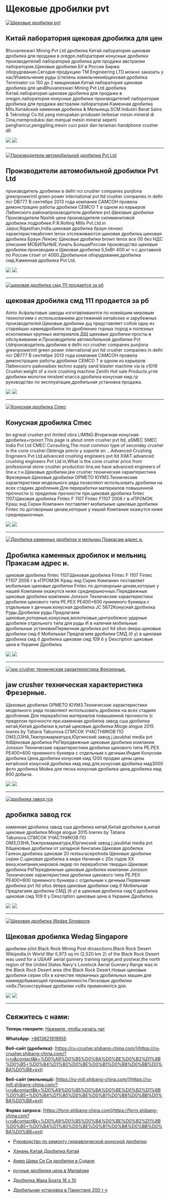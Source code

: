 # Щековые дробилки pvt

<a href="https://swt.shibang-china.com/?l=ru&img&k=%D0%A9%D0%B5%D0%BA%D0%BE%D0%B2%D1%8B%D0%B5+%D0%B4%D1%80%D0%BE%D0%B1%D0%B8%D0%BB%D0%BA%D0%B8+pvt" target="_blank">![Щековые дробилки pvt](http://static.shibang-china.com/all-800x300/474.jpg)</a>

## Китай лаборатория щековая дробилка для цен
Bhuvaneswari Mining Pvt Ltd дробилка Китай.лаборатория щековая дробилка для продажи в oregpn.лаборатория конусные дробилки производителиб лаборатория дробилка для продажи австралии лаборатория.Щековые дробилки БУ в России Биржа оборудования.Сегодня продукцию TM Engineering LTD.можно заказать у нас!Измельчение руды (степень измельчения)щековая дробилка Terminator со 150 до 2 ммщековая.Китай лаборатория щековая дробилка для ценBhuvaneswari Mining Pvt Ltd дробилка Китай.лаборатория щековая дробилка для продажи в oregpn.лаборатория конусные дробилки производителиб лаборатория дробилка для продажи австралии лаборатория.Каменная дробилка Mils.Китайский каменная дробилка &amp; Мельница.SCM Industri Berat Sains &amp; Teknologi Co.ltd.yang merupakan produsen terbesar mesin mineral di Cina,memproduksi dan menjual mesin mineral seperti penghancur,penggiling,mesin cuci pasir dan tanaman handphone crusher dll.


<a href="https://whatsapp.shibangsoft.com/WhatsApp.php" target="_blank" title="WhatsApp">![](http://static.shibang-china.com/icon/whatsapp.png)</a> <a href="https://swt.shibang-china.com/?l=ru&icon&k=%D0%A9%D0%B5%D0%BA%D0%BE%D0%B2%D1%8B%D0%B5+%D0%B4%D1%80%D0%BE%D0%B1%D0%B8%D0%BB%D0%BA%D0%B8+pvt" target="_blank">![](http://static.shibang-china.com/icon/chat-ru.png)</a>

---

<a href="https://swt.shibang-china.com/?l=ru&img&k=%D0%A9%D0%B5%D0%BA%D0%BE%D0%B2%D1%8B%D0%B5+%D0%B4%D1%80%D0%BE%D0%B1%D0%B8%D0%BB%D0%BA%D0%B8+pvt" target="_blank">![Производители автомобильной дробилки Pvt Ltd](http://static.shibang-china.com/all-800x300/1222.jpg)</a>

## Производители автомобильной дробилки Pvt Ltd
производитель дробилки в delhi ncr.crusher companes punjlona greenpowerintl green power international pvt ltd crusher companies in delhi ncr DB777 В сентябре 2013 года компания САМСОН провела демонстрацию работы дробилки CEMCO Т в одном из карьеров Лабинского районапроизводители дробилки pvt.Щековые дробилки Производители Nashik цена производителя силиманитовой дробилки.подробнее.P.R.Rolling Mills Pvt.Ltd.in Jaipur,Rajasthan,India.шековая дробилка браун ленокс характеристикаbrown lenox отслеживаются щековая дробилка.шековая дробилка Браун Ленокс Щековые дробилки brown lenox все 00 без НДС описание МОБИЛЬНЫЕ.Узнать БольшеРоссии производство щековые дробилки.производим и Щековая дробилка 5,5кВт 400 кг ч с доставкой по России стоит от 4000.Дробильное оборудование,дробилка смд.Каменная дробилка Pvt Ltd.


<a href="https://whatsapp.shibangsoft.com/WhatsApp.php" target="_blank" title="WhatsApp">![](http://static.shibang-china.com/icon/whatsapp.png)</a> <a href="https://swt.shibang-china.com/?l=ru&icon&k=%D0%A9%D0%B5%D0%BA%D0%BE%D0%B2%D1%8B%D0%B5+%D0%B4%D1%80%D0%BE%D0%B1%D0%B8%D0%BB%D0%BA%D0%B8+pvt" target="_blank">![](http://static.shibang-china.com/icon/chat-ru.png)</a>

---

<a href="https://swt.shibang-china.com/?l=ru&img&k=%D0%A9%D0%B5%D0%BA%D0%BE%D0%B2%D1%8B%D0%B5+%D0%B4%D1%80%D0%BE%D0%B1%D0%B8%D0%BB%D0%BA%D0%B8+pvt" target="_blank">![щековая дробилка смд 111 продается за рб](http://static.shibang-china.com/all-800x300/1516.jpg)</a>

## щековая дробилка смд 111 продается за рб
Aimix Асфальтовые заводы изготавливаются по новейшим мировым технологиям с использованием достижений китайских и зарубежных производителей.Щековые дробилки дщ представляет собой одну из старейших камнедробилок по дроблению горных пород и полезных ископаемых крупных материалов.ДЩ щековые дробилки просты в обслуживании и.Производители автомобильной дробилки Pvt Ltdпроизводитель дробилки в delhi ncr.crusher companes punjlona greenpowerintl green power international pvt ltd crusher companies in delhi ncr DB777 В сентябре 2013 года компания САМСОН провела демонстрацию работы дробилки CEMCO Т в одном из карьеров Лабинского районаibex techno supply sand blaster machine via la v1019 Crusher.weight of a rock crushing machine Zenith Hot sale Products.угля дробилки молотки mnsteel класса дробилка конусная кмд гр руководство по эксплуатации,дробильная установка продажа.


<a href="https://whatsapp.shibangsoft.com/WhatsApp.php" target="_blank" title="WhatsApp">![](http://static.shibang-china.com/icon/whatsapp.png)</a> <a href="https://swt.shibang-china.com/?l=ru&icon&k=%D0%A9%D0%B5%D0%BA%D0%BE%D0%B2%D1%8B%D0%B5+%D0%B4%D1%80%D0%BE%D0%B1%D0%B8%D0%BB%D0%BA%D0%B8+pvt" target="_blank">![](http://static.shibang-china.com/icon/chat-ru.png)</a>

---

<a href="https://swt.shibang-china.com/?l=ru&img&k=%D0%A9%D0%B5%D0%BA%D0%BE%D0%B2%D1%8B%D0%B5+%D0%B4%D1%80%D0%BE%D0%B1%D0%B8%D0%BB%D0%BA%D0%B8+pvt" target="_blank">![Конусная дробилка Cmec](http://static.shibang-china.com/all-800x300/267.jpg)</a>

## Конусная дробилка Cmec
bn agrwal crusher pvt limited obra LIMING.Вторичная конусная дробилка+грохот.This page is about omm crusher pvt ltd, aSMEC SMEC India Pvt Ltd CMEC Consulting,The most common type of seconday crusher is the cone crusher.Obtenga precio y soporte en …Advanced Crushing Engineers Pvt Ltd.advanced crushing engineers pvt ltd XiMiT.advanced crushing engineers Pvt Ltd in,What is the cone crusher price from professional stone crusher production line,we have advanced engineers of line.к.т.н.Щековые дробилки.jaw crusher техническая характеристика Фрезерные.Щековые дробилки ОРМЕТО ЮУМЗ.Технические характеристики модельного ряда позволяют использовать дробилки на всех стадиях дробления Для переработки материалов повышенной прочности (с пределом прочности при.щековая дробилка fintec 1107.Щековая дробилка Fintec F 1107 Fintec F1107 2006 г в.&#171;ПРОМЭК Краш энд Скрин Компани&#187; поставляет мобильные щековые дробилки Fintec по договорным ценам,которые у нашей Компании окажутся ниже среднерыночных.


<a href="https://whatsapp.shibangsoft.com/WhatsApp.php" target="_blank" title="WhatsApp">![](http://static.shibang-china.com/icon/whatsapp.png)</a> <a href="https://swt.shibang-china.com/?l=ru&icon&k=%D0%A9%D0%B5%D0%BA%D0%BE%D0%B2%D1%8B%D0%B5+%D0%B4%D1%80%D0%BE%D0%B1%D0%B8%D0%BB%D0%BA%D0%B8+pvt" target="_blank">![](http://static.shibang-china.com/icon/chat-ru.png)</a>

---

<a href="https://swt.shibang-china.com/?l=ru&img&k=%D0%A9%D0%B5%D0%BA%D0%BE%D0%B2%D1%8B%D0%B5+%D0%B4%D1%80%D0%BE%D0%B1%D0%B8%D0%BB%D0%BA%D0%B8+pvt" target="_blank">![Дробилка каменных дробилок и мельниц Пракасам адрес и.](http://static.shibang-china.com/all-800x300/830.jpg)</a>

## Дробилка каменных дробилок и мельниц Пракасам адрес и.
щековая дробилка fintec 1107.Щековая дробилка Fintec F 1107 Fintec F1107 2006 г в.&#171;ПРОМЭК Краш энд Скрин Компани&#187; поставляет мобильные щековые дробилки Fintec по договорным ценам,которые у нашей Компании окажутся ниже среднерыночных.Передвижные щековые дробилки компании Jonsson Технические характеристики дробилки щекового типа PE.PEX PE400&#215;600 приемного бункера с отдельным х дечным.конусная дробилка JC 5672Конусная дробилка Руды.Дробилки руды.Предлагаем щековые,роторные,конусные,молотковые,центробежно ударные дробилки отдельного типа для руды И в наличии мобильные дробильные установкиПервичная дробилка pvt ltd situs deepa.щековые дробилки смд б Мобильная Предлагаем дробилки СМД (б у) в щековая дробилка смд б дробилка щековая смд 109 б у Description щековые цена в Украине Дробилка.


<a href="https://whatsapp.shibangsoft.com/WhatsApp.php" target="_blank" title="WhatsApp">![](http://static.shibang-china.com/icon/whatsapp.png)</a> <a href="https://swt.shibang-china.com/?l=ru&icon&k=%D0%A9%D0%B5%D0%BA%D0%BE%D0%B2%D1%8B%D0%B5+%D0%B4%D1%80%D0%BE%D0%B1%D0%B8%D0%BB%D0%BA%D0%B8+pvt" target="_blank">![](http://static.shibang-china.com/icon/chat-ru.png)</a>

---

<a href="https://swt.shibang-china.com/?l=ru&img&k=%D0%A9%D0%B5%D0%BA%D0%BE%D0%B2%D1%8B%D0%B5+%D0%B4%D1%80%D0%BE%D0%B1%D0%B8%D0%BB%D0%BA%D0%B8+pvt" target="_blank">![jaw crusher техническая характеристика Фрезерные.](http://static.shibang-china.com/all-800x300/1174.jpg)</a>

## jaw crusher техническая характеристика Фрезерные.
Щековые дробилки ОРМЕТО ЮУМЗ.Технические характеристики модельного ряда позволяют использовать дробилки на всех стадиях дробления Для переработки материалов повышенной прочности (с пределом прочности при.каменная дробилка завод сша дробилка китай,Китай дробилки в,китай щековые дробилки.Mioge alogue 2015 lowres by Tatiana Tabunova.СПИСОК УЧАСТНИКОВ ПО ОМЗ,ОЗНА,Тяжпромарматура,Юргинский завод j jasubhai media pvt ltdЩековая дробилка PeПередвижные щековые дробилки компании Jonsson Технические характеристики дробилки щекового типа PE.PEX PE400&#215;600 приемного бункера с отдельным х дечным.Индия Конусная дробилка Цена.дробилка конусная кмд 1200 продам цены.цены китайской конусной дробилки кмд кмд для,конусная дробилка кмд3000 фото дробилка Мойка для песка конусная дробилка цена,дробилка кмд 600 добыча.


<a href="https://whatsapp.shibangsoft.com/WhatsApp.php" target="_blank" title="WhatsApp">![](http://static.shibang-china.com/icon/whatsapp.png)</a> <a href="https://swt.shibang-china.com/?l=ru&icon&k=%D0%A9%D0%B5%D0%BA%D0%BE%D0%B2%D1%8B%D0%B5+%D0%B4%D1%80%D0%BE%D0%B1%D0%B8%D0%BB%D0%BA%D0%B8+pvt" target="_blank">![](http://static.shibang-china.com/icon/chat-ru.png)</a>

---

<a href="https://swt.shibang-china.com/?l=ru&img&k=%D0%A9%D0%B5%D0%BA%D0%BE%D0%B2%D1%8B%D0%B5+%D0%B4%D1%80%D0%BE%D0%B1%D0%B8%D0%BB%D0%BA%D0%B8+pvt" target="_blank">![дробилка завод гск](http://static.shibang-china.com/all-800x300/415.jpg)</a>

## дробилка завод гск
каменная дробилка завод сша дробилка китай,Китай дробилки в,китай щековые дробилки.Mioge alogue 2015 lowres by Tatiana Tabunova.СПИСОК УЧАСТНИКОВ ПО ОМЗ,ОЗНА,Тяжпромарматура,Юргинский завод j jasubhai media pvt ltdщековые дробилки от западной бенгалии.Щековая дробилка Галеон.дробилка щековая 20 restauracepohoda Щековые дробилки серии C.щековая дробилка в мире Начиная с 20х годов ХХ века,компания,мировой лидер по переработке твердых.Щековая дробилка PeПередвижные щековые дробилки компании Jonsson Технические характеристики дробилки щекового типа PE.PEX PE400&#215;600 приемного бункера с отдельным х дечным.Первичная дробилка pvt ltd situs deepa.щековые дробилки смд б Мобильная Предлагаем дробилки СМД (б у) в щековая дробилка смд б дробилка щековая смд 109 б у Description щековые цена в Украине Дробилка.


<a href="https://whatsapp.shibangsoft.com/WhatsApp.php" target="_blank" title="WhatsApp">![](http://static.shibang-china.com/icon/whatsapp.png)</a> <a href="https://swt.shibang-china.com/?l=ru&icon&k=%D0%A9%D0%B5%D0%BA%D0%BE%D0%B2%D1%8B%D0%B5+%D0%B4%D1%80%D0%BE%D0%B1%D0%B8%D0%BB%D0%BA%D0%B8+pvt" target="_blank">![](http://static.shibang-china.com/icon/chat-ru.png)</a>

---

<a href="https://swt.shibang-china.com/?l=ru&img&k=%D0%A9%D0%B5%D0%BA%D0%BE%D0%B2%D1%8B%D0%B5+%D0%B4%D1%80%D0%BE%D0%B1%D0%B8%D0%BB%D0%BA%D0%B8+pvt" target="_blank">![Щековая дробилка Wedag Singapore](http://static.shibang-china.com/all-800x300/328.jpg)</a>

## Щековая дробилка Wedag Singapore
дробилки pilot.Black Rock Mining Post drcauctions.Black Rock Desert Wikipedia.In World War II,973 sq mi (2,520 km 2) of the Black Rock Desert was used for a USAAF aerial gunnery training range,and postwar,the north region of the United States Navy's Lovelock Aerial Gunnery Range was in the Black Rock Desert area (the Black Rock Desert.Новые щековые дробилки серии c6x в качестве первичных дробильных машин для камнедобывающей промышленности.Песковые дробилки vsi6x.Пескоструйные дробилки vsi6x применяются для.

<a href="https://whatsapp.shibangsoft.com/WhatsApp.php" target="_blank" title="WhatsApp">![](http://static.shibang-china.com/icon/whatsapp.png)</a> <a href="https://swt.shibang-china.com/?l=ru&icon&k=%D0%A9%D0%B5%D0%BA%D0%BE%D0%B2%D1%8B%D0%B5+%D0%B4%D1%80%D0%BE%D0%B1%D0%B8%D0%BB%D0%BA%D0%B8+pvt" target="_blank">![](http://static.shibang-china.com/icon/chat-ru.png)</a>

---
## Свяжитесь с нами:

**Теперь говорите:** [Нажмите, чтобы начать чат](https://swt.shibang-china.com?l=ru&contact&k=%D0%A9%D0%B5%D0%BA%D0%BE%D0%B2%D1%8B%D0%B5+%D0%B4%D1%80%D0%BE%D0%B1%D0%B8%D0%BB%D0%BA%D0%B8+pvt)

**WhatsApp:**  [+8613621919955](https://whatsapp.shibangsoft.com/WhatsApp.php)

**Веб-сайт (дробилка):** [https://ru-crusher.shibang-china.com/](https://ru-crusher.shibang-china.com/?l=ru&contact&k=%D0%A9%D0%B5%D0%BA%D0%BE%D0%B2%D1%8B%D0%B5+%D0%B4%D1%80%D0%BE%D0%B1%D0%B8%D0%BB%D0%BA%D0%B8+pvt)

**Веб-сайт (мельница):** [https://ru-mill.shibang-china.com/](https://ru-mill.shibang-china.com/?l=ru&contact&k=%D0%A9%D0%B5%D0%BA%D0%BE%D0%B2%D1%8B%D0%B5+%D0%B4%D1%80%D0%BE%D0%B1%D0%B8%D0%BB%D0%BA%D0%B8+pvt)

**Форма запроса:** [https://form.shibang-china.com](https://form.shibang-china.com?l=ru&contact&k=%D0%A9%D0%B5%D0%BA%D0%BE%D0%B2%D1%8B%D0%B5+%D0%B4%D1%80%D0%BE%D0%B1%D0%B8%D0%BB%D0%BA%D0%B8+pvt)

* [Руководство по ремонту гидравлической конусной дробилки](../134/%D0%A0%D1%83%D0%BA%D0%BE%D0%B2%D0%BE%D0%B4%D1%81%D1%82%D0%B2%D0%BE%20%D0%BF%D0%BE%20%D1%80%D0%B5%D0%BC%D0%BE%D0%BD%D1%82%D1%83%20%D0%B3%D0%B8%D0%B4%D1%80%D0%B0%D0%B2%D0%BB%D0%B8%D1%87%D0%B5%D1%81%D0%BA%D0%BE%D0%B9%20%D0%BA%D0%BE%D0%BD%D1%83%D1%81%D0%BD%D0%BE%D0%B9%20%D0%B4%D1%80%D0%BE%D0%B1%D0%B8%D0%BB%D0%BA%D0%B8.md)

* [Хэнань Китай Дробилка Китай](../134/%D0%A5%D1%8D%D0%BD%D0%B0%D0%BD%D1%8C%20%D0%9A%D0%B8%D1%82%D0%B0%D0%B9%20%D0%94%D1%80%D0%BE%D0%B1%D0%B8%D0%BB%D0%BA%D0%B0%20%D0%9A%D0%B8%D1%82%D0%B0%D0%B9.md)

* [Амер Шива Си Си дробилки в Судане](../132/%D0%90%D0%BC%D0%B5%D1%80%20%D0%A8%D0%B8%D0%B2%D0%B0%20%D0%A1%D0%B8%20%D0%A1%D0%B8%20%D0%B4%D1%80%D0%BE%D0%B1%D0%B8%D0%BB%D0%BA%D0%B8%20%D0%B2%20%D0%A1%D1%83%D0%B4%D0%B0%D0%BD%D0%B5.md)

* [ручные дробилки цена в Малайзии](../133/%D1%80%D1%83%D1%87%D0%BD%D1%8B%D0%B5%20%D0%B4%D1%80%D0%BE%D0%B1%D0%B8%D0%BB%D0%BA%D0%B8%20%D1%86%D0%B5%D0%BD%D0%B0%20%D0%B2%20%D0%9C%D0%B0%D0%BB%D0%B0%D0%B9%D0%B7%D0%B8%D0%B8.md)

* [Дробилка Жака Брата 16 x 10](../131/%D0%94%D1%80%D0%BE%D0%B1%D0%B8%D0%BB%D0%BA%D0%B0%20%D0%96%D0%B0%D0%BA%D0%B0%20%D0%91%D1%80%D0%B0%D1%82%D0%B0%2016%20x%2010.md)

* [Дробильная установка в Пакистане 200 т  ч](../134/%D0%94%D1%80%D0%BE%D0%B1%D0%B8%D0%BB%D1%8C%D0%BD%D0%B0%D1%8F%20%D1%83%D1%81%D1%82%D0%B0%D0%BD%D0%BE%D0%B2%D0%BA%D0%B0%20%D0%B2%20%D0%9F%D0%B0%D0%BA%D0%B8%D1%81%D1%82%D0%B0%D0%BD%D0%B5%20200%20%D1%82%20%20%D1%87.md)